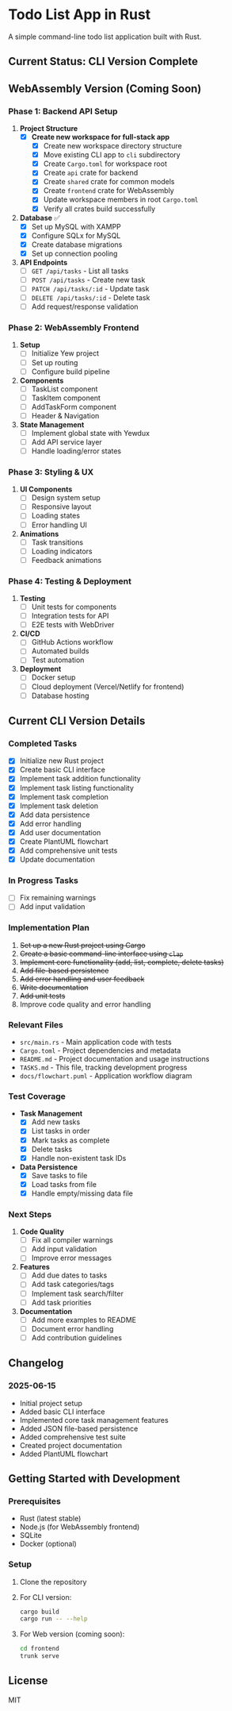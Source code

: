 # Todo List App in Rust

A simple command-line todo list application built with Rust.

## Current Status: CLI Version Complete 

## WebAssembly Version (Coming Soon) 

### Phase 1: Backend API Setup

1. **Project Structure**
   - [x] **Create new workspace for full-stack app**
     - [x] Create new workspace directory structure
     - [x] Move existing CLI app to `cli` subdirectory
     - [x] Create `Cargo.toml` for workspace root
     - [x] Create `api` crate for backend
     - [x] Create `shared` crate for common models
     - [x] Create `frontend` crate for WebAssembly
     - [x] Update workspace members in root `Cargo.toml`
     - [x] Verify all crates build successfully

2. **Database** ✅
   - [x] Set up MySQL with XAMPP
   - [x] Configure SQLx for MySQL
   - [x] Create database migrations
   - [x] Set up connection pooling

3. **API Endpoints**
   - [ ] `GET /api/tasks` - List all tasks
   - [ ] `POST /api/tasks` - Create new task
   - [ ] `PATCH /api/tasks/:id` - Update task
   - [ ] `DELETE /api/tasks/:id` - Delete task
   - [ ] Add request/response validation

### Phase 2: WebAssembly Frontend

1. **Setup**
   - [ ] Initialize Yew project
   - [ ] Set up routing
   - [ ] Configure build pipeline

2. **Components**
   - [ ] TaskList component
   - [ ] TaskItem component
   - [ ] AddTaskForm component
   - [ ] Header & Navigation

3. **State Management**
   - [ ] Implement global state with Yewdux
   - [ ] Add API service layer
   - [ ] Handle loading/error states

### Phase 3: Styling & UX

1. **UI Components**
   - [ ] Design system setup
   - [ ] Responsive layout
   - [ ] Loading states
   - [ ] Error handling UI

2. **Animations**
   - [ ] Task transitions
   - [ ] Loading indicators
   - [ ] Feedback animations

### Phase 4: Testing & Deployment

1. **Testing**
   - [ ] Unit tests for components
   - [ ] Integration tests for API
   - [ ] E2E tests with WebDriver

2. **CI/CD**
   - [ ] GitHub Actions workflow
   - [ ] Automated builds
   - [ ] Test automation

3. **Deployment**
   - [ ] Docker setup
   - [ ] Cloud deployment (Vercel/Netlify for frontend)
   - [ ] Database hosting

## Current CLI Version Details

### Completed Tasks

- [x] Initialize new Rust project
- [x] Create basic CLI interface
- [x] Implement task addition functionality
- [x] Implement task listing functionality
- [x] Implement task completion
- [x] Implement task deletion
- [x] Add data persistence
- [x] Add error handling
- [x] Add user documentation
- [x] Create PlantUML flowchart
- [x] Add comprehensive unit tests
- [x] Update documentation

### In Progress Tasks
- [ ] Fix remaining warnings
- [ ] Add input validation

### Implementation Plan

1. ~~Set up a new Rust project using Cargo~~
2. ~~Create a basic command-line interface using `clap`~~
3. ~~Implement core functionality (add, list, complete, delete tasks)~~
4. ~~Add file-based persistence~~
5. ~~Add error handling and user feedback~~
6. ~~Write documentation~~
7. ~~Add unit tests~~
8. Improve code quality and error handling

### Relevant Files
- `src/main.rs` - Main application code with tests
- `Cargo.toml` - Project dependencies and metadata
- `README.md` - Project documentation and usage instructions
- `TASKS.md` - This file, tracking development progress
- `docs/flowchart.puml` - Application workflow diagram

### Test Coverage

- **Task Management**
  - [x] Add new tasks
  - [x] List tasks in order
  - [x] Mark tasks as complete
  - [x] Delete tasks
  - [x] Handle non-existent task IDs
  
- **Data Persistence**
  - [x] Save tasks to file
  - [x] Load tasks from file
  - [x] Handle empty/missing data file

### Next Steps

1. **Code Quality**
   - [ ] Fix all compiler warnings
   - [ ] Add input validation
   - [ ] Improve error messages

2. **Features**
   - [ ] Add due dates to tasks
   - [ ] Add task categories/tags
   - [ ] Implement task search/filter
   - [ ] Add task priorities

3. **Documentation**
   - [ ] Add more examples to README
   - [ ] Document error handling
   - [ ] Add contribution guidelines

## Changelog

### 2025-06-15
- Initial project setup
- Added basic CLI interface
- Implemented core task management features
- Added JSON file-based persistence
- Added comprehensive test suite
- Created project documentation
- Added PlantUML flowchart

## Getting Started with Development

### Prerequisites
- Rust (latest stable)
- Node.js (for WebAssembly frontend)
- SQLite
- Docker (optional)

### Setup

1. Clone the repository
2. For CLI version:
   ```bash
   cargo build
   cargo run -- --help
   ```

3. For Web version (coming soon):
   ```bash
   cd frontend
   trunk serve
   ```

## License

MIT
